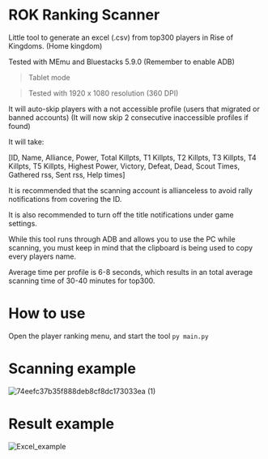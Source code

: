 # ROK Ranking Scanner
Little tool to generate an excel (.csv) from top300 players in Rise of Kingdoms. (Home kingdom)

Tested with MEmu and Bluestacks 5.9.0 (Remember to enable ADB)

> Tablet mode

> Tested with 1920 x 1080 resolution (360 DPI)

It will auto-skip players with a not accessible profile (users that migrated or banned accounts)
  (It will now skip 2 consecutive inaccessible profiles if found)

It will take:

[ID, Name, Alliance, Power, Total Killpts, T1 Killpts, T2 Killpts, T3 Killpts, T4 Killpts, T5 Killpts, Highest Power, Victory, Defeat, Dead, Scout Times, Gathered rss, Sent rss, Help times]

It is recommended that the scanning account is allianceless to avoid rally notifications from covering the ID.

It is also recommended to turn off the title notifications under game settings.

While this tool runs through ADB and allows you to use the PC while scanning, you must keep in mind that the clipboard is being used to copy every players name.

Average time per profile is 6-8 seconds, which results in an total average scanning time of 30-40 minutes for top300.

# How to use
Open the player ranking menu, and start the tool `py main.py`

# Scanning example

![74eefc37b35f888deb8cf8dc173033ea (1)](https://user-images.githubusercontent.com/36737950/204095306-be7e079f-2415-48fe-90f6-9c2c2ba6df53.gif)

# Result example

![Excel_example](https://i.gyazo.com/47cf014201bb6a20b0a86c3841189a29.png)

